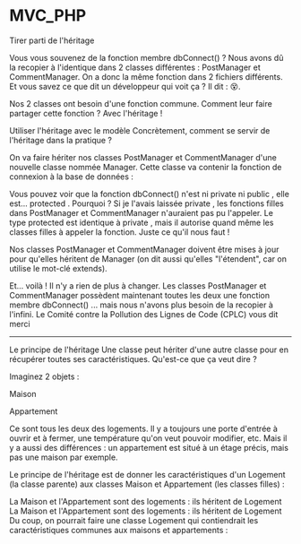 # MVC_PHP

Tirer parti de l'héritage

Vous vous souvenez de la fonction membre  dbConnect()  ? Nous avons dû la recopier à l'identique dans 2 classes différentes : PostManager et CommentManager. On a donc la même fonction dans 2 fichiers différents. Et vous savez ce que dit un développeur qui voit ça ? Il dit : 😵.

Nos 2 classes ont besoin d'une fonction commune. Comment leur faire partager cette fonction ? Avec l'héritage !

Utiliser l'héritage avec le modèle
Concrètement, comment se servir de l'héritage dans la pratique ?

On va faire hériter nos classes PostManager et CommentManager d'une nouvelle classe nommée Manager. Cette classe va contenir la fonction de connexion à la base de données :

Vous pouvez voir que la fonction  dbConnect()  n'est ni  private  ni  public  , elle est...  protected . Pourquoi ?
Si je l'avais laissée  private  , les fonctions filles dans   PostManager  et  CommentManager  n'auraient pas pu l'appeler. Le type  protected  est identique à  private  , mais il autorise quand même les classes filles à appeler la fonction. Juste ce qu'il nous faut !

Nos classes PostManager et CommentManager doivent être mises à jour pour qu'elles héritent de Manager (on dit aussi qu'elles "l'étendent", car on utilise le mot-clé extends).

Et... voilà ! Il n'y a rien de plus à changer. Les classes PostManager et CommentManager possèdent maintenant toutes les deux une fonction membre  dbConnect()  ... mais nous n'avons plus besoin de la recopier à l'infini. Le Comité contre la Pollution des Lignes de Code (CPLC) vous dit merci

---------------------------------------------------------------------------------------------------------

Le principe de l'héritage
Une classe peut hériter d'une autre classe pour en récupérer toutes ses caractéristiques. Qu'est-ce que ça veut dire ?

Imaginez 2 objets :

Maison

Appartement

Ce sont tous les deux des logements. Il y a toujours une porte d'entrée à ouvrir et à fermer, une température qu'on veut pouvoir modifier, etc. Mais il y a aussi des différences : un appartement est situé à un étage précis, mais pas une maison par exemple.

Le principe de l'héritage est de donner les caractéristiques d'un Logement (la classe parente) aux classes Maison et Appartement (les classes filles) :

La Maison et l'Appartement sont des logements : ils héritent de Logement
La Maison et l'Appartement sont des logements : ils héritent de Logement
Du coup, on pourrait faire une classe Logement qui contiendrait les caractéristiques communes aux maisons et appartements :

<?php

class Logement
{
    private $porte;
    private $temperature;

    public function ouvrirPorte()
    {
        // ...
    }

    public function fermerPorte()
    {
        // ...
    }

    public function modifierTemperature($temperature)
    {
        // ...
    }
}
Et on créerait ensuite des classes Maison et Appartement qui hériteraient de Logement toutes les deux. On utilise pour cela le mot-clé  extends  :

<?php
class Maison extends Logement
{
    // Cette classe comporte automatiquement les variables ($porte, $temperature...) et les fonctions (ouvrirPorte...) de la classe parente
}
<?php
class Appartement extends Logement
{
    // Cette classe comporte automatiquement les variables ($porte, $temperature...) et les fonctions (ouvrirPorte...) de la classe parente
    
    private $etage; // Seuls les appartements sont situés à un étage précis. On définit donc cette variable ici.
}
Voilà le concept en quelques mots. Ça n'a l'air de rien, mais c'est un concept très puissant qui nous aide beaucoup en programmation objet. 🙂

Comment savoir si ça a du sens de faire un héritage ?
On doit pouvoir dire "ClasseA est un ClasseB". Par exemple :

"La Maison est un Logement" (donc Maison hérite de Logement)

"Le Chat est un Animal" (donc Chat hérite de Animal)
